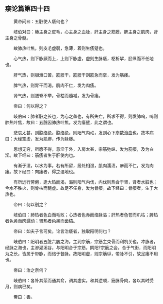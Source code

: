 ## 痿论篇第四十四


&emsp;&emsp;黄帝问曰：五脏使人痿何也？

&emsp;&emsp;岐伯对曰：肺主身之皮毛，心主身之血脉，肝主身之筋膜，脾主身之肌肉，肾主身之骨髓。

&emsp;&emsp;故肺热叶焦，则皮毛虚弱，急薄，着则生痿躄也。

&emsp;&emsp;心气热，则下脉厥而上，上则下脉虚，虚则生脉痿，枢析挈，胫纵而不任地也。

&emsp;&emsp;肝气热，则胆泄口苦，筋膜干，筋膜干则筋急而挛，发为筋痿。

&emsp;&emsp;脾气热，则胃干而渴，肌肉不仁，发为肉痿。

&emsp;&emsp;肾气热，则腰脊不举，骨枯而髓减，发为骨痿。

&emsp;&emsp;帝曰：何以得之？

&emsp;&emsp;岐伯曰：肺者脏之长也，为心之盖也，有所失亡，所求不得，则发肺呜，呜则肺热叶焦，故曰：五脏因肺热叶焦，发为痿躄，此之谓也。

&emsp;&emsp;悲哀太甚，则胞络绝，胞络绝，则阳气内动，发则心下崩数溲血也。故本病曰：大经空虚，发为肌痹，传为脉痿。

&emsp;&emsp;思想无穷，所愿不得，意淫于外，入房太甚，宗筋弛纵，发为筋痿，及为白淫。故下经曰：筋痿者生于肝使内也。

&emsp;&emsp;有渐于湿，以水为事，若有所留，居处相湿，肌肉濡渍，痹而不仁，发为肉痿。故下经曰：肉痿者，得之湿地也。

&emsp;&emsp;有所远行劳倦，逢大热而渴，渴则阳气内伐，内伐则热合于肾，肾者水脏也；今水不胜火，则骨枯而髓虚。故足不任身，发为骨痿。故下经曰：骨痿者，生于大热也。

&emsp;&emsp;帝曰：何以别之？

&emsp;&emsp;岐伯曰：肺热者色白而毛败；心热者色赤而络脉溢；肝热者色苍而爪枯；脾热者色黄而肉蠕动；肾热者色黑而齿槁。

&emsp;&emsp;帝曰：如夫子言可矣。论言治痿者，独取阳明何也？

&emsp;&emsp;岐伯曰：阳明者五脏六腑之海，主润宗筋，宗筋主束骨而利机关也。冲脉者，经脉之海也，主渗灌溪谷，与阳明合于宗筋，阴阳?宗筋之会，合于气街，而阳明为之长，皆属于带脉，而络于督脉。故阳明虚，则宗筋纵，带脉不引，故足痿不用也。

&emsp;&emsp;帝曰：治之奈何？

&emsp;&emsp;岐伯曰：各补其荥而通其俞，调其虚实，和其逆顺，筋脉骨肉，各以其时受月，则病已矣。

&emsp;&emsp;帝曰：善。

